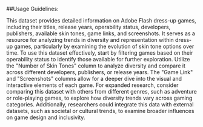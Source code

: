 ##Usage Guidelines:

This dataset provides detailed information on Adobe Flash dress-up games, including their titles, release years, operability status, developers, publishers, available skin tones, game links, and screenshots. It serves as a resource for analyzing trends in diversity and representation within dress-up games, particularly by examining the evolution of skin tone options over time. To use this dataset effectively, start by filtering games based on their operability status to identify those available for further exploration. Utilize the "Number of Skin Tones" column to analyze diversity and compare it across different developers, publishers, or release years. The "Game Link" and "Screenshots" columns allow for a deeper dive into the visual and interactive elements of each game. For expanded research, consider comparing this dataset with others from different genres, such as adventure or role-playing games, to explore how diversity trends vary across gaming categories. Additionally, researchers could integrate this data with external datasets, such as societal or cultural trends, to examine broader influences on game design and inclusivity.






